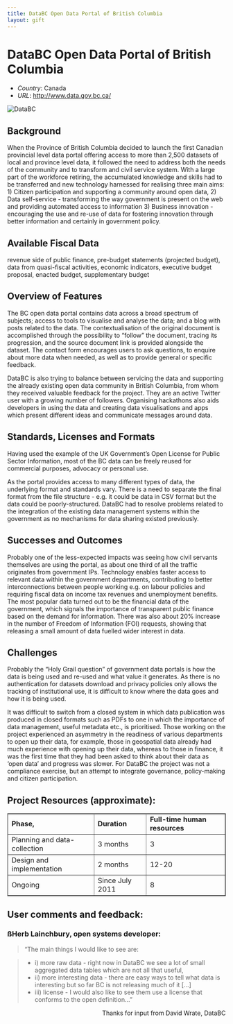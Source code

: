 ```yaml
---
title: DataBC Open Data Portal of British Columbia
layout: gift
---
```


# DataBC Open Data Portal of British Columbia


* *Country*: Canada 
* *URL*: <http://www.data.gov.bc.ca/>

![DataBC](http://farm8.staticflickr.com/7240/7272465600_0b9d7f60f5_o.png)

## Background 
When the Province of British Columbia decided to launch the first Canadian provincial level data portal offering access to more than 2,500 datasets of local and province level data, it followed the need to address both the needs of the community and to transform and civil service system. With a large part of the workforce retiring, the accumulated knowledge and skills had to be transferred and new technology harnessed for realising three main aims: 1) Citizen participation and supporting a community around open data, 2) Data self-service - transforming the way government is present on the web and providing automated access to information 3) Business innovation - encouraging the use and re-use of data for fostering innovation through better information and certainly in government policy. 


## Available Fiscal Data 
revenue side of public finance, pre-budget statements (projected budget), data from quasi-fiscal activities, economic indicators, executive budget proposal, enacted budget, supplementary budget 


## Overview of Features 
The BC open data portal contains data across a broad spectrum of subjects; access to tools to visualise and analyse the data; and a blog with posts related to the data. The contextualisation of the original document is accomplished through the possibility to “follow” the document, tracing its progression, and the source document link is provided alongside the dataset. The contact form encourages users to ask questions, to enquire about more data when needed, as well as to provide general or specific feedback. 


DataBC is also trying to balance between servicing the data and supporting the already existing open data community in British Columbia, from whom they received valuable feedback for the project. They are an active Twitter user with a growing number of followers. Organising hackathons also aids developers in using the data and creating data visualisations and apps which present different ideas and communicate messages around data. 


## Standards, Licenses and Formats 
Having used the example of the UK Government’s Open License for Public Sector Information, most of the BC data can be freely reused for commercial purposes, advocacy or personal use. 


As the portal provides access to many different types of data, the underlying format and standards vary. There is a need to separate the final format from the file structure - e.g. it could be data in CSV format but the data could be poorly-structured. DataBC had to resolve problems related to the integration of the existing data management systems within the government as no mechanisms for data sharing existed previously. 


## Successes and Outcomes 
Probably one of the less-expected impacts was seeing how civil servants themselves are using the portal, as about one third of all the traffic originates from government IPs. Technology enables faster access to relevant data within the government departments, contributing to better interconnections between people working e.g. on labour policies and requiring fiscal data on income tax revenues and unemployment benefits. The most popular data turned out to be the financial data of the government, which signals the importance of transparent public finance based on the demand for information. There was also about 20% increase in the number of Freedom of Information (FOI) requests, showing that releasing a small amount of data fuelled wider interest in data. 


## Challenges 
Probably the “Holy Grail question” of government data portals is how the data is being used and re-used and what value it generates. As there is no authentication for datasets download and privacy policies only allows the tracking of institutional use, it is difficult to know where the data goes and how it is being used. 


It was difficult to switch from a closed system in which data publication was produced in closed formats such as PDFs to one in which the importance of data management, useful metadata etc., is prioritised. Those working on the project experienced an asymmetry in the readiness of various departments to open up their data, for example, those in geospatial data already had much experience with opening up their data, whereas to those in finance, it was the first time that they had been asked to think about their data as ‘open data’ and progress was slower. For DataBC the project was not a compliance exercise, but an attempt to integrate governance, policy-making and citizen participation. 


## Project Resources (approximate):

<table border="1"; padding= "1em";>
    <tr>
        <td><strong>Phase,</strong></td>
        <td><strong>Duration</strong></td>
        <td><strong>Full-time human resources</strong></td>
    </tr>
    <tr>
        <td>Planning and data-collection</td>
        <td>3 months</td>
        <td>3</td>
    </tr>
    <tr>
        <td>Design and implementation</td>
        <td>2 months</td>
        <td>12-20</td>
    </tr>
    <tr>
        <td>Ongoing</td>
        <td>Since July 2011</td>
        <td>8</td>
</table>

## User comments and feedback: 
### ßHerb Lainchbury, open systems developer: 
> “The main things I would like to see are:
 
> * i) more raw data - right now in DataBC we see a lot of small aggregated data tables which are not all that useful, 
> * ii) more interesting data - there are easy ways to tell what data is interesting but so far BC is not releasing much of it [...] 
> * iii) license - I would also like to see them use a license that conforms to the open definition...” 

<p style="text-align: right">Thanks for input from David Wrate, DataBC</p> 